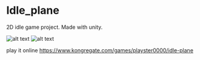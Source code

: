 # Idle_plane
2D idle game project. Made with unity.

![alt text](https://cdn2.kongcdn.com/assets/screenshots/0072/4890/2.png)
![alt text](https://cdn2.kongcdn.com/assets/screenshots/0072/4889/1.png)

play it online https://www.kongregate.com/games/playster0000/idle-plane
